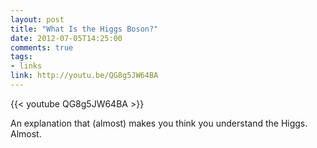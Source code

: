 ```yaml
---
layout: post
title: "What Is the Higgs Boson?"
date: 2012-07-05T14:25:00
comments: true
tags:
- links
link: http://youtu.be/QG8g5JW64BA
---
```

{{< youtube QG8g5JW64BA >}}

An explanation that (almost) makes you think you understand the Higgs. Almost. 
